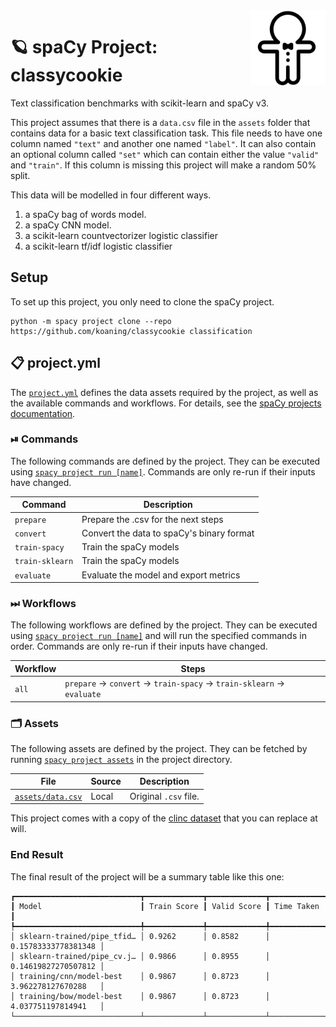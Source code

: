 <img src="cookie.png" width="120" height="120" align="right" />

# 🪐 spaCy Project: classycookie

Text classification benchmarks with scikit-learn and spaCy v3.

This project assumes that there is a `data.csv` file in the `assets` folder
that contains data for a basic text classification task. This
file needs to have one column named `"text"` and another one named `"label"`. 
It can also contain an optional column called `"set"` which can contain
either the value `"valid"` and `"train"`. If this column is missing this project
will make a random 50% split.

This data will be modelled in four different ways. 

1. a spaCy bag of words model. 
2. a spaCy CNN model. 
3. a scikit-learn countvectorizer logistic classifier
4. a scikit-learn tf/idf logistic classifier

## Setup 

To set up this project, you only need to clone the spaCy project. 

```
python -m spacy project clone --repo https://github.com/koaning/classycookie classification
```
## 📋 project.yml

The [`project.yml`](project.yml) defines the data assets required by the
project, as well as the available commands and workflows. For details, see the
[spaCy projects documentation](https://spacy.io/usage/projects).

### ⏯ Commands

The following commands are defined by the project. They
can be executed using [`spacy project run [name]`](https://spacy.io/api/cli#project-run).
Commands are only re-run if their inputs have changed.

| Command | Description |
| --- | --- |
| `prepare` | Prepare the .csv for the next steps |
| `convert` | Convert the data to spaCy's binary format |
| `train-spacy` | Train the spaCy models |
| `train-sklearn` | Train the spaCy models |
| `evaluate` | Evaluate the model and export metrics |

### ⏭ Workflows

The following workflows are defined by the project. They
can be executed using [`spacy project run [name]`](https://spacy.io/api/cli#project-run)
and will run the specified commands in order. Commands are only re-run if their
inputs have changed.

| Workflow | Steps |
| --- | --- |
| `all` | `prepare` &rarr; `convert` &rarr; `train-spacy` &rarr; `train-sklearn` &rarr; `evaluate` |

### 🗂 Assets

The following assets are defined by the project. They can
be fetched by running [`spacy project assets`](https://spacy.io/api/cli#project-assets)
in the project directory.

| File | Source | Description |
| --- | --- | --- |
| [`assets/data.csv`](assets/data.csv) | Local | Original `.csv` file. |

This project comes with a copy of the [clinc dataset](https://github.com/clinc/oos-eval) that you can replace at will. 

### End Result 

The final result of the project will be a summary table like this one:

```
┏━━━━━━━━━━━━━━━━━━━━━━━━━━━━┳━━━━━━━━━━━━━┳━━━━━━━━━━━━━┳━━━━━━━━━━━━━━━━━━━━━┓
┃ Model                      ┃ Train Score ┃ Valid Score ┃ Time Taken          ┃
┡━━━━━━━━━━━━━━━━━━━━━━━━━━━━╇━━━━━━━━━━━━━╇━━━━━━━━━━━━━╇━━━━━━━━━━━━━━━━━━━━━┩
│ sklearn-trained/pipe_tfid… │ 0.9262      │ 0.8582      │ 0.15783333778381348 │
│ sklearn-trained/pipe_cv.j… │ 0.9866      │ 0.8955      │ 0.14619827270507812 │
│ training/cnn/model-best    │ 0.9867      │ 0.8723      │ 3.962278127670288   │
│ training/bow/model-best    │ 0.9867      │ 0.8723      │ 4.037751197814941   │
└────────────────────────────┴─────────────┴─────────────┴─────────────────────┘
```

<!-- SPACY PROJECT: AUTO-GENERATED DOCS END (do not remove) -->
